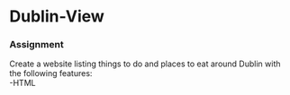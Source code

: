 # Dublin-View
### __**Assignment**__
Create a website listing things to do and places to eat around Dublin with the following features:  
-HTML
 
